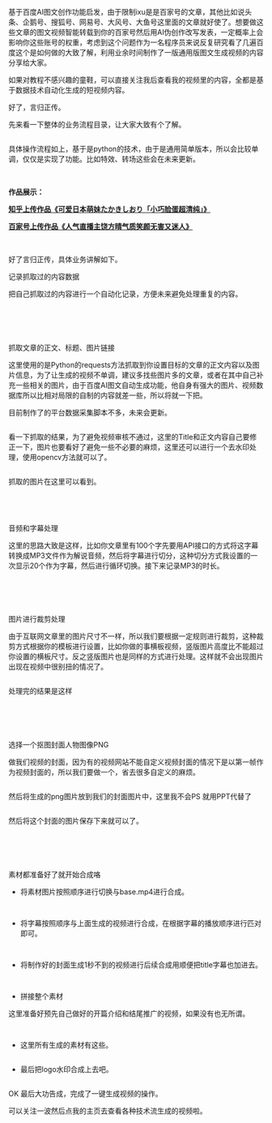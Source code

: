 <p>基于百度AI图文创作功能启发，由于限制ixu是是百家号的文章，其他比如说头条、企鹅号、搜狐号、网易号、大风号、大鱼号这里面的文章就好使了。想要做这些文章的图文视频智能转载到你的百家号然后用AI伪创作改写发表，一定概率上会影响你这些账号的权重，考虑到这个问题作为一名程序员来说反复研究看了几遍百度这个是如何做的大致了解，利用业余时间制作了一版通用版图文生成视频的内容分享给大家。</p> 
<p>如果对教程不感兴趣的童鞋，可以直接关注我后查看我的视频里的内容，全都是基于数据技术自动化生成的短视频内容。</p> 
<p>好了，言归正传。</p> 
<p>先来看一下整体的业务流程目录，让大家大致有个了解。</p> 
<p><img alt="" src="https://img-blog.csdnimg.cn/img_convert/5f82ad0b4ad851da3fc92be4bec78bc0.png"></p> 
<p>具体操作流程如上，基于是python的技术，由于是通用简单版本，所以会比较单调，仅仅是实现了功能。比如特效、转场这些会在未来更新。</p> 
<p>&nbsp;</p> 
<p><strong>作品展示：</strong></p> 
<p><strong><a href="https://www.zhihu.com/zvideo/1290238134337892352">知乎上传作品《可爱日本萌妹たかきしおり「小巧脸蛋超清纯」》</a></strong></p> 
<p><strong><a href="https://haokan.baidu.com/v?pd=bjh&amp;vid=15263717994914941680&amp;fr=bjhauthor&amp;type=video">百家号上传作品《人气直播主饶方晴气质笑颜无害又迷人》</a></strong></p> 
<p>&nbsp;</p> 
<p>好了言归正传，具体业务讲解如下。</p> 
<p>记录抓取过的内容数据</p> 
<p>把自己抓取过的内容进行一个自动化记录，方便未来避免处理重复的内容。</p> 
<p><img alt="" src="https://img-blog.csdnimg.cn/img_convert/cecd167150a5e3b8a5140e6155579ba0.png"></p> 
<h2><a name="t0"></a><a name="t0"></a>&nbsp;</h2> 
<p>抓取文章的正文、标题、图片链接</p> 
<p>这里使用的是Python的requests方法抓取到你设置目标的文章的正文内容以及图片信息，为了让生成的视频不单调，建议多找些图片多的文章，或者在其中自己补充一些相关的图片，由于百度AI图文自动生成功能，他自身有强大的图片、视频数据库所以比相对局限的自制的内容就差一些，所以将就一下把。</p> 
<p>目前制作了的平台数据采集脚本不多，未来会更新。</p> 
<p><img alt="" src="https://img-blog.csdnimg.cn/img_convert/ebd72633df311c9a8d7cdcc278543f29.png"></p> 
<p>看一下抓取的结果，为了避免视频审核不通过，这里的Title和正文内容自己要修正一下，图片也要看好了避免一些不必要的麻烦，这里还可以进行一个去水印处理，使用opencv方法就可以了。</p> 
<p><img alt="" src="https://img-blog.csdnimg.cn/img_convert/0f86b46f8b2830d21e3f008d52d688c3.png"></p> 
<p>抓取的图片在这里可以看到。</p> 
<h2><a name="t1"></a><a name="t1"></a>&nbsp;</h2> 
<p>音频和字幕处理</p> 
<p>这里的思路大致是这样，比如你文章里有100个字先要用API接口的方式将这字幕转换成MP3文件作为解说音频，然后将字幕进行切分，这种切分方式我设置的一次显示20个作为字幕，然后进行循环切换。接下来记录MP3的时长。</p> 
<p><img alt="" src="https://img-blog.csdnimg.cn/img_convert/6b6678a269b9948a0e4fe2fcb09fe2bf.png"></p> 
<h2><a name="t2"></a><a name="t2"></a>&nbsp;</h2> 
<p>图片进行裁剪处理</p> 
<p>由于互联网文章里的图片尺寸不一样，所以我们要根据一定规则进行裁剪，这种裁剪方式根据你的模板进行设置，比如你做的事横板视频，竖版图片高度比不能超过你设置的横板尺寸。反之竖版图片也是同样的方式进行处理。这样就不会出现图片出现在视频中很别扭的情况了。</p> 
<p><img alt="" src="https://img-blog.csdnimg.cn/img_convert/b9f55418e040b8c704fbd6c2c8f4ab58.png"></p> 
<p>处理完的结果是这样</p> 
<p><img alt="" src="https://img-blog.csdnimg.cn/img_convert/2426fa0393cda0226b2dd230565b1c1b.png"></p> 
<h2><a name="t3"></a><a name="t3"></a>&nbsp;</h2> 
<p>选择一个抠图封面人物图像PNG</p> 
<p>做我们视频的封面，因为有的视频网站不能自定义视频封面的情况下是以第一帧作为视频封面的，所以我们要做一个，省去很多自定义的麻烦。</p> 
<p><img alt="" src="https://img-blog.csdnimg.cn/img_convert/ef6a8269dedbe5166e39e27ee81cec8d.png"></p> 
<p>然后将生成的png图片放到我们的封面图片中，这里我不会PS 就用PPT代替了</p> 
<p><img alt="" src="https://img-blog.csdnimg.cn/img_convert/718845a42bd05bc7f50e9ab347466c74.png"></p> 
<p>然后将这个封面的图片保存下来就可以了。</p> 
<p><img alt="" src="https://img-blog.csdnimg.cn/img_convert/485f230afe4b7e9a8f404fe5665572d2.png"></p> 
<h2><a name="t4"></a><a name="t4"></a>&nbsp;</h2> 
<p>素材都准备好了就开始合成咯</p> 
<ul><li> <p>将素材图片按照顺序进行切换与base.mp4进行合成。</p> </li></ul>
<p><img alt="" src="https://img-blog.csdnimg.cn/img_convert/8963351b8c5fdc5ab6a703e5b065b441.png"></p> 
<p><img alt="" src="https://img-blog.csdnimg.cn/img_convert/9be5529bd42799610a2fcf3340c5567b.png"></p> 
<ul><li> <p>将字幕按照顺序与上面生成的视频进行合成，在根据字幕的播放顺序进行匹对即可。</p> </li></ul>
<p><img alt="" src="https://img-blog.csdnimg.cn/img_convert/55e5f7b4468deef7ece9553f09950b6e.png"></p> 
<p><img alt="" src="https://img-blog.csdnimg.cn/img_convert/54859295fe0a33e093a6248ec44a7fef.png"></p> 
<ul><li> <p>将制作好的封面生成1秒不到的视频进行后续合成用顺便把title字幕也加进去。</p> </li></ul>
<p><img alt="" src="https://img-blog.csdnimg.cn/img_convert/e23c763195ec47dedb9c996e434fd063.png"></p> 
<p><img alt="" src="https://img-blog.csdnimg.cn/img_convert/506ae1f676348be77380d2bdeeca9fe3.png"></p> 
<ul><li> <p>拼接整个素材</p> </li></ul>
<p>这里准备好预先自己做好的开篇介绍和结尾推广的视频，如果没有也无所谓。</p> 
<p><img alt="" src="https://img-blog.csdnimg.cn/img_convert/d612680a5fd9996b1dc23a3b38b0371b.png"></p> 
<p><img alt="" src="https://img-blog.csdnimg.cn/img_convert/75ae8e353106cdd6b7d54696dcba4877.png"></p> 
<ul><li> <p>这里所有生成的素材有这些。</p> </li></ul>
<p><img alt="" src="https://img-blog.csdnimg.cn/img_convert/05f3bb76c94c7082272301c96c5159ac.png"></p> 
<ul><li> <p>最后把logo水印合成上去吧。</p> </li></ul>
<p><img alt="" src="https://img-blog.csdnimg.cn/img_convert/83cd500f2920b6b91e038d3ce86323c5.png"></p> 
<p>OK 最后大功告成，完成了一键生成视频的操作。</p> 
<p>可以关注一波然后点我的主页去查看各种技术流生成的视频啦。</p>
                </div>
